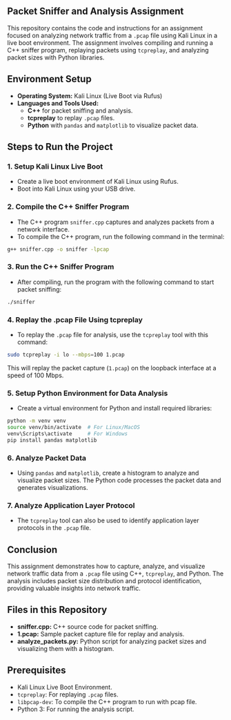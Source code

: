 ## Packet Sniffer and Analysis Assignment

This repository contains the code and instructions for an assignment focused on analyzing network traffic from a `.pcap` file using Kali Linux in a live boot environment. The assignment involves compiling and running a C++ sniffer program, replaying packets using `tcpreplay`, and analyzing packet sizes with Python libraries.

## Environment Setup

- **Operating System:** Kali Linux (Live Boot via Rufus)
- **Languages and Tools Used:**
  - **C++** for packet sniffing and analysis.
  - **tcpreplay** to replay `.pcap` files.
  - **Python** with `pandas` and `matplotlib` to visualize packet data.

## Steps to Run the Project

### 1. Setup Kali Linux Live Boot
- Create a live boot environment of Kali Linux using Rufus.
- Boot into Kali Linux using your USB drive.

### 2. Compile the C++ Sniffer Program
- The C++ program `sniffer.cpp` captures and analyzes packets from a network interface.
- To compile the C++ program, run the following command in the terminal:

```bash
g++ sniffer.cpp -o sniffer -lpcap
```

### 3. Run the C++ Sniffer Program
- After compiling, run the program with the following command to start packet sniffing:

```bash
./sniffer
```

### 4. Replay the .pcap File Using tcpreplay
- To replay the `.pcap` file for analysis, use the `tcpreplay` tool with this command:

```bash
sudo tcpreplay -i lo --mbps=100 1.pcap
```
This will replay the packet capture (`1.pcap`) on the loopback interface at a speed of 100 Mbps.

### 5. Setup Python Environment for Data Analysis
- Create a virtual environment for Python and install required libraries:

```bash
python -m venv venv
source venv/bin/activate  # For Linux/MacOS
venv\Scripts\activate     # For Windows
pip install pandas matplotlib
```

### 6. Analyze Packet Data
- Using `pandas` and `matplotlib`, create a histogram to analyze and visualize packet sizes. The Python code processes the packet data and generates visualizations.

### 7. Analyze Application Layer Protocol
- The `tcpreplay` tool can also be used to identify application layer protocols in the `.pcap` file.

## Conclusion
This assignment demonstrates how to capture, analyze, and visualize network traffic data from a `.pcap` file using C++, `tcpreplay`, and Python. The analysis includes packet size distribution and protocol identification, providing valuable insights into network traffic.

## Files in this Repository
- **sniffer.cpp:** C++ source code for packet sniffing.
- **1.pcap:** Sample packet capture file for replay and analysis.
- **analyze_packets.py:** Python script for analyzing packet sizes and visualizing them with a histogram.

## Prerequisites
- Kali Linux Live Boot Environment.
- `tcpreplay`: For replaying `.pcap` files.
- `libpcap-dev`: To compile the C++ program to run with pcap file.
- Python 3: For running the analysis script.



